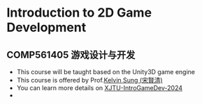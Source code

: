 # Introduction to 2D Game Development
## COMP561405 游戏设计与开发

- This course will be taught based on the Unity3D game engine
- This course is offered by Prof.[Kelvin Sung (宋賢清)](https://faculty.washington.edu/ksung/)
- You can learn more details on [XJTU-IntroGameDev-2024](https://myuwbclasses.github.io/XJTU-IntroGameDev/)
- 

